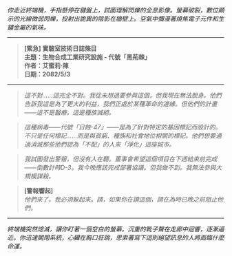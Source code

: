 _你走近終端機，手指懸停在鍵盤上，試圖理解閃爍的全息影像。螢幕破裂，數位顯示的光線微弱閃爍，投射出詭異的陰影在牆壁上。空氣中彌漫著燒焦電子元件和生鏽金屬的氣味。_

---

> **[緊急] 實驗室技術日誌條目**  
> **主題：生物合成工業研究設施 - 代號「黑荊棘」**  
> **作者：艾蜜莉·陳**  
> **日期：2082/5/3**

---

> _這不對……這完全不對。我從未想過要參與這個，但我現在無法脫身。他們告訴我這是為了更大的利益，我們正處於某種革命的邊緣。但他們的計畫——這不是醫療。這是種族滅絕。_

> _這種病毒——代號「日蝕-47」——是為了針對特定的基因標記而設計的。不只是任何標記……而是與貧窮、種族和社會地位相關的標記。他們想要通過消滅那些他們認為「不配」的人來「淨化」這座城市。_

> _我試圖發出警報，但沒有人在聽。董事會希望這個項目在下週結束前完成——倒數計時D-3。我今晚應該完成部署協議。但我做不到。我無法參與大規模謀殺。_

> **[警報響起]**  
> _他們來了。我必須躲起來。請，如果你在讀這個，請在為時已晚之前阻止他們。_

---

_終端機突然熄滅，讓你盯著一個空白的螢幕。沉重的靴子聲在走廊中迴響，逐漸逼近。你迅速關閉系統，心臟在胸口狂跳，思索著寫下這則絕望訊息的人將面臨什麼命運。_
